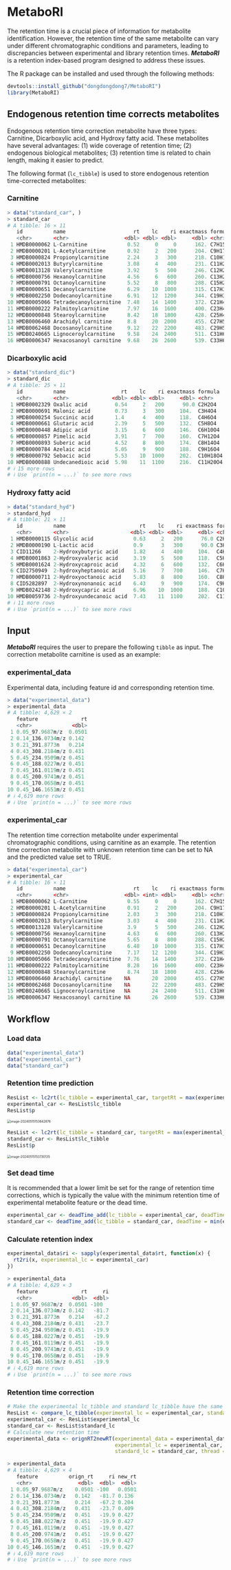 # MetaboRI

The retention time is a crucial piece of information for metabolite identification. However, the retention time of the same metabolite can vary under different chromatographic conditions and parameters, leading to discrepancies between experimental and library retention times. ***MetaboRI*** is a retention index-based program designed to address these issues.

The R package can be installed and used through the following methods:

```R
devtools::install_github("dongdongdong7/MetaboRI")
library(MetaboRI)
```

## Endogenous retention time corrects metabolites

Endogenous retention time correction metabolite have three types: Carnitine, Dicarboxylic acid, and Hydroxy fatty acid. These metabolites have several advantages: (1) wide coverage of retention time; (2) endogenous biological metabolites; (3) retention time is related to chain length, making it easier to predict.

The following format (```lc_tibble```) is used to store endogenous retention time-corrected metabolites: 

### Carnitine

```R
> data("standard_car", )
> standard_car
# A tibble: 16 × 11
   id          name                      rt    lc    ri exactmass formula   smiles             inchi inchikey predicted
   <chr>       <chr>                  <dbl> <dbl> <dbl>     <dbl> <chr>     <chr>              <chr> <chr>    <lgl>    
 1 HMDB0000062 L-Carnitine             0.52     0     0      162. C7H15NO3  C[N+](C)(C)C[C@H]… InCh… PHIQHXF… FALSE    
 2 HMDB0000201 L-Acetylcarnitine       0.92     2   200      204. C9H17NO4  CC(=O)O[C@H](CC(O… InCh… RDHQFKQ… FALSE    
 3 HMDB0000824 Propionylcarnitine      2.24     3   300      218. C10H19NO4 CCC(=O)O[C@H](CC(… InCh… UFAHZIU… FALSE    
 4 HMDB0002013 Butyrylcarnitine        3.08     4   400      231. C11H21NO4 CCCC(=O)O[C@H](CC… InCh… QWYFHHG… FALSE    
 5 HMDB0013128 Valerylcarnitine        3.92     5   500      246. C12H23NO4 CCCCC(=O)O[C@H](C… InCh… VSNFQQX… FALSE    
 6 HMDB0000756 Hexanoylcarnitine       4.56     6   600      260. C13H25NO4 CCCCCC(=O)O[C@H](… InCh… VVPRQWT… FALSE    
 7 HMDB0000791 Octanoylcarnitine       5.52     8   800      288. C15H29NO4 CCCCCCCC(=O)O[C@H… InCh… CXTATJF… FALSE    
 8 HMDB0000651 Decanoylcarnitine       6.29    10  1000      315. C17H33NO4 CCCCCCCCCC(=O)O[C… InCh… LZOSYCM… FALSE    
 9 HMDB0002250 Dodecanoylcarnitine     6.91    12  1200      344. C19H37NO4 CCCCCCCCCCCC(=O)O… InCh… FUJLYHJ… FALSE    
10 HMDB0005066 Tetradecanoylcarnitine  7.48    14  1400      372. C21H41NO4 CCCCCCCCCCCCCC(=O… InCh… PSHXNVG… FALSE    
11 HMDB0000222 Palmitoylcarnitine      7.97    16  1600      400. C23H45NO4 CCCCCCCCCCCCCCCC(… InCh… XOMRRQX… TRUE     
12 HMDB0000848 Stearoylcarnitine       8.42    18  1800      428. C25H49NO4 CCCCCCCCCCCCCCCCC… InCh… FNPHNLN… FALSE    
13 HMDB0006460 Arachidyl carnitine     8.8     20  2000      455. C27H53NO4 CCCCCCCCCCCCCCCCC… InCh… SVJLJQB… FALSE    
14 HMDB0062468 Docosanoylcarnitine     9.12    22  2200      483. C29H57NO4 CCCCCCCCCCCCCCCCC… InCh… IUMXSSO… FALSE    
15 HMDB0240665 Lignoceroylcarnitine    9.58    24  2400      511. C31H61NO4 CCCCCCCCCCCCCCCCC… InCh… YDUFZFU… FALSE    
16 HMDB0006347 Hexacosanoyl carnitine  9.68    26  2600      539. C33H65NO4 CCCCCCCCCCCCCCCCC… InCh… KOCKWDD… TRUE     
```

### Dicarboxylic acid

```R
> data("standard_dic")
> standard_dic
# A tibble: 25 × 11
   id          name                  rt    lc    ri exactmass formula  smiles                inchi   inchikey predicted
   <chr>       <chr>              <dbl> <dbl> <dbl>     <dbl> <chr>    <chr>                 <chr>   <chr>    <lgl>    
 1 HMDB0002329 Oxalic acid         0.54     2   200      90.0 C2H2O4   OC(=O)C(O)=O          InChI=… MUBZPKH… FALSE    
 2 HMDB0000691 Malonic acid        0.73     3   300     104.  C3H4O4   OC(=O)CC(O)=O         InChI=… OFOBLEO… FALSE    
 3 HMDB0000254 Succinic acid       1.4      4   400     118.  C4H6O4   OC(=O)CCC(O)=O        InChI=… KDYFGRW… FALSE    
 4 HMDB0000661 Glutaric acid       2.39     5   500     132.  C5H8O4   OC(=O)CCCC(O)=O       InChI=… JFCQEDH… FALSE    
 5 HMDB0000448 Adipic acid         3.15     6   600     146.  C6H10O4  OC(=O)CCCCC(O)=O      InChI=… WNLRTRB… FALSE    
 6 HMDB0000857 Pimelic acid        3.91     7   700     160.  C7H12O4  OC(=O)CCCCCC(O)=O     InChI=… WLJVNTC… FALSE    
 7 HMDB0000893 Suberic acid        4.52     8   800     174.  C8H14O4  OC(=O)CCCCCCC(O)=O    InChI=… TYFQFVW… FALSE    
 8 HMDB0000784 Azelaic acid        5.05     9   900     188.  C9H16O4  OC(=O)CCCCCCCC(O)=O   InChI=… BDJRBEY… FALSE    
 9 HMDB0000792 Sebacic acid        5.53    10  1000     202.  C10H18O4 OC(=O)CCCCCCCCC(O)=O  InChI=… CXMXRPH… FALSE    
10 HMDB0000888 Undecanedioic acid  5.98    11  1100     216.  C11H20O4 OC(=O)CCCCCCCCCC(O)=O InChI=… LWBHHRR… FALSE    
# ℹ 15 more rows
# ℹ Use `print(n = ...)` to see more rows
```

### Hydroxy fatty acid

```R
> data("standard_hyd")
> standard_hyd
# A tibble: 21 × 11
   id          name                        rt    lc    ri exactmass formula  smiles            inchi inchikey predicted
   <chr>       <chr>                    <dbl> <dbl> <dbl>     <dbl> <chr>    <chr>             <chr> <chr>    <lgl>    
 1 HMDB0000115 Glycolic acid             0.63     2   200      76.0 C2H4O3   OCC(O)=O          InCh… AEMRFAO… FALSE    
 2 HMDB0000190 L-Lactic acid             0.9      3   300      90.0 C3H6O3   C[C@H](O)C(O)=O   InCh… JVTAAEK… FALSE    
 3 CID11266    2-Hydroxybutyric acid     1.82     4   400     104.  C4H8O3   CCC(C(=O)O)O      InCh… AFENDNX… FALSE    
 4 HMDB0001863 2-Hydroxyvaleric acid     3.19     5   500     118.  C5H10O3  CCCC(O)C(O)=O     InCh… JRHWHSJ… FALSE    
 5 HMDB0001624 2-Hydroxycaproic acid     4.32     6   600     132.  C6H12O3  CCCCC(O)C(O)=O    InCh… NYHNVHG… FALSE    
 6 CID2750949  2-hydroxyheptanoic acid   5.16     7   700     146.  C7H14O3  CCCCCC(C(=O)O)O   InCh… RGMMREB… FALSE    
 7 HMDB0000711 2-Hydroxyoctanoic acid    5.83     8   800     160.  C8H16O3  CCCCCCC(O)C(O)=O  InCh… JKRDADV… FALSE    
 8 CID5282897  2-Hydroxynonanoic acid    6.43     9   900     174.  C9H18O3  CCCCCCCC(C(=O)O)O InCh… BTJFTHO… FALSE    
 9 HMDB0242148 2-Hydroxycapric acid      6.96    10  1000     188.  C10H20O3 CCCCCCCCC(O)C(O)… InCh… GHPVDCP… FALSE    
10 HMDB0059736 2-hydroxyundecanoic acid  7.43    11  1100     202.  C11H22O3 CCCCCCCCCC(O)C(O… InCh… MNRBGFK… FALSE    
# ℹ 11 more rows
# ℹ Use `print(n = ...)` to see more rows
```

## Input

***MetaboRI*** requires the user to prepare the following ```tibble``` as input. The correction metabolite carnitine is used as an example:

### experimental_data

Experimental data, including feature id and corresponding retention time.

```R
> data("experimental_data")
> experimental_data
# A tibble: 4,629 × 2
   feature              rt
   <chr>             <dbl>
 1 0.05_97.9687m/z  0.0501
 2 0.14_136.0734m/z 0.142 
 3 0.21_391.8773n   0.214 
 4 0.43_308.2184m/z 0.431 
 5 0.45_234.9509m/z 0.451 
 6 0.45_188.0227m/z 0.451 
 7 0.45_161.0119m/z 0.451 
 8 0.45_200.9741m/z 0.451 
 9 0.45_170.0658m/z 0.451 
10 0.45_146.1651m/z 0.451 
# ℹ 4,619 more rows
# ℹ Use `print(n = ...)` to see more rows
```

### experimental_car

The retention time correction metabolite under experimental chromatographic conditions, using carnitine as an example. The retention time correction metabolite with unknown retention time can be set to NA and the predicted value set to TRUE. 

```R
> data("experimental_car")
> experimental_car
# A tibble: 16 × 11
   id          name                      rt    lc    ri exactmass formula   smiles             inchi inchikey predicted
   <chr>       <chr>                  <dbl> <int> <dbl>     <dbl> <chr>     <chr>              <chr> <chr>    <lgl>    
 1 HMDB0000062 L-Carnitine             0.55     0     0      162. C7H15NO3  C[N+](C)(C)C[C@H]… InCh… PHIQHXF… FALSE    
 2 HMDB0000201 L-Acetylcarnitine       0.91     2   200      204. C9H17NO4  CC(=O)O[C@H](CC(O… InCh… RDHQFKQ… FALSE    
 3 HMDB0000824 Propionylcarnitine      2.03     3   300      218. C10H19NO4 CCC(=O)O[C@H](CC(… InCh… UFAHZIU… FALSE    
 4 HMDB0002013 Butyrylcarnitine        3.03     4   400      231. C11H21NO4 CCCC(=O)O[C@H](CC… InCh… QWYFHHG… FALSE    
 5 HMDB0013128 Valerylcarnitine        3.9      5   500      246. C12H23NO4 CCCCC(=O)O[C@H](C… InCh… VSNFQQX… FALSE    
 6 HMDB0000756 Hexanoylcarnitine       4.63     6   600      260. C13H25NO4 CCCCCC(=O)O[C@H](… InCh… VVPRQWT… FALSE    
 7 HMDB0000791 Octanoylcarnitine       5.65     8   800      288. C15H29NO4 CCCCCCCC(=O)O[C@H… InCh… CXTATJF… FALSE    
 8 HMDB0000651 Decanoylcarnitine       6.48    10  1000      315. C17H33NO4 CCCCCCCCCC(=O)O[C… InCh… LZOSYCM… FALSE    
 9 HMDB0002250 Dodecanoylcarnitine     7.17    12  1200      344. C19H37NO4 CCCCCCCCCCCC(=O)O… InCh… FUJLYHJ… FALSE    
10 HMDB0005066 Tetradecanoylcarnitine  7.76    14  1400      372. C21H41NO4 CCCCCCCCCCCCCC(=O… InCh… PSHXNVG… FALSE    
11 HMDB0000222 Palmitoylcarnitine      8.28    16  1600      400. C23H45NO4 CCCCCCCCCCCCCCCC(… InCh… XOMRRQX… FALSE    
12 HMDB0000848 Stearoylcarnitine       8.74    18  1800      428. C25H49NO4 CCCCCCCCCCCCCCCCC… InCh… FNPHNLN… FALSE    
13 HMDB0006460 Arachidyl carnitine    NA       20  2000      455. C27H53NO4 CCCCCCCCCCCCCCCCC… InCh… SVJLJQB… TRUE     
14 HMDB0062468 Docosanoylcarnitine    NA       22  2200      483. C29H57NO4 CCCCCCCCCCCCCCCCC… InCh… IUMXSSO… TRUE     
15 HMDB0240665 Lignoceroylcarnitine   NA       24  2400      511. C31H61NO4 CCCCCCCCCCCCCCCCC… InCh… YDUFZFU… TRUE     
16 HMDB0006347 Hexacosanoyl carnitine NA       26  2600      539. C33H65NO4 CCCCCCCCCCCCCCCCC… InCh… KOCKWDD… TRUE
```

## Workflow

### Load data

```R
data("experimental_data")
data("experimental_car")
data("standard_car")
```

### Retention time prediction

```R
ResList <- lc2rt(lc_tibble = experimental_car, targetRt = max(experimental_data$rt))
experimental_car <- ResList$lc_tibble
ResList$p
```

<img src="D:\fudan\Projects\2023\MetaboRI\Progress\build_package\MetaboRI\assets\image-20240515153642876.png" alt="image-20240515153642876" style="zoom: 50%;" />

```R
ResList <- lc2rt(lc_tibble = standard_car, targetRt = max(experimental_data$rt))
standard_car <- ResList$lc_tibble
ResList$p
```

<img src="D:\fudan\Projects\2023\MetaboRI\Progress\build_package\MetaboRI\assets\image-20240515153730135.png" alt="image-20240515153730135" style="zoom:50%;" />

### Set dead time

It is recommended that a lower limit be set for the range of retention time corrections, which is typically the value with the minimum retention time of experimental metabolite feature or the dead time. 

```R
experimental_car <- deadTime_add(lc_tibble = experimental_car, deadTime = min(experimental_data$rt))
standard_car <- deadTime_add(lc_tibble = standard_car, deadTime = min(experimental_data$rt))
```

### Calculate retention index

```R
experimental_data$ri <- sapply(experimental_data$rt, function(x) {
  rt2ri(x, experimental_lc = experimental_car)
})
```

```R
> experimental_data
# A tibble: 4,629 × 3
   feature              rt     ri
   <chr>             <dbl>  <dbl>
 1 0.05_97.9687m/z  0.0501 -100  
 2 0.14_136.0734m/z 0.142   -81.7
 3 0.21_391.8773n   0.214   -67.2
 4 0.43_308.2184m/z 0.431   -23.7
 5 0.45_234.9509m/z 0.451   -19.9
 6 0.45_188.0227m/z 0.451   -19.9
 7 0.45_161.0119m/z 0.451   -19.9
 8 0.45_200.9741m/z 0.451   -19.9
 9 0.45_170.0658m/z 0.451   -19.9
10 0.45_146.1651m/z 0.451   -19.9
# ℹ 4,619 more rows
# ℹ Use `print(n = ...)` to see more rows
```

### Retention time correction

```R
# Make the experimental lc_tibble and standard lc_tibble have the same number of lc.
ResList <- compare_lc_tibble(experimental_lc = experimental_car, standard_lc = standard_car)
experimental_car <- ResList$experimental_lc
standard_car <- ResList$standard_lc
# Calculate new retention time
experimental_data <- orignRT2newRT(experimental_data = experimental_data,
                                   experimental_lc = experimental_car,
                                   standard_lc = standard_car, thread = 1)
```

```R
> experimental_data 
# A tibble: 4,629 × 4
   feature          orign_rt     ri new_rt
   <chr>               <dbl>  <dbl>  <dbl>
 1 0.05_97.9687m/z    0.0501 -100   0.0501
 2 0.14_136.0734m/z   0.142   -81.7 0.136 
 3 0.21_391.8773n     0.214   -67.2 0.204 
 4 0.43_308.2184m/z   0.431   -23.7 0.409 
 5 0.45_234.9509m/z   0.451   -19.9 0.427 
 6 0.45_188.0227m/z   0.451   -19.9 0.427 
 7 0.45_161.0119m/z   0.451   -19.9 0.427 
 8 0.45_200.9741m/z   0.451   -19.9 0.427 
 9 0.45_170.0658m/z   0.451   -19.9 0.427 
10 0.45_146.1651m/z   0.451   -19.9 0.427 
# ℹ 4,619 more rows
# ℹ Use `print(n = ...)` to see more rows
```



